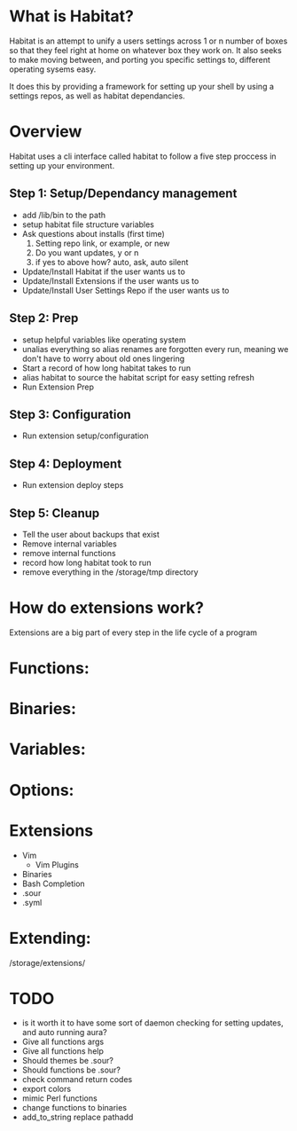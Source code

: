 # What is Habitat?
Habitat is an attempt to unify a users settings across 1 or n number of boxes so that they feel right at home on whatever box they work on. It also seeks to make moving between, and porting you specific settings to, different operating sysems easy.

It does this by providing a framework for setting up your shell by using a settings repos, as well as habitat dependancies.

# Overview
Habitat uses a cli interface called habitat to follow a five step proccess in setting up your environment.

## Step 1: Setup/Dependancy management
* add /lib/bin to the path
* setup habitat file structure variables
* Ask questions about installs (first time)
    1. Setting repo link, or example, or new
    2. Do you want updates, y or n
    3. if yes to above how? auto, ask, auto silent
* Update/Install Habitat if the user wants us to
* Update/Install Extensions if the user wants us to
* Update/Install User Settings Repo if the user wants us to


## Step 2: Prep
* setup helpful variables like operating system
* unalias  everything so alias renames are forgotten every run, meaning we don't have to worry about old ones lingering
* Start a record of how long habitat takes to run
* alias habitat to source the habitat script for easy setting refresh
* Run Extension Prep

## Step 3: Configuration
* Run extension setup/configuration

## Step 4: Deployment
* Run extension deploy steps

## Step 5: Cleanup
* Tell the user about backups that exist
* Remove internal variables
* remove internal functions
* record how long habitat took to run
* remove everything in the /storage/tmp directory

# How do extensions work?
Extensions are a big part of every step in the life cycle of a program


# Functions:


# Binaries:

# Variables:

# Options:

# Extensions
* Vim
    * Vim Plugins
* Binaries
* Bash Completion
* .sour
* .syml

# Extending:
/storage/extensions/<name>

# TODO
* is it worth it to have some sort of daemon checking for setting updates, and auto running aura?
* Give all functions args
* Give all functions help
* Should themes be .sour?
* Should functions be .sour?
* check command return codes
* export colors
* mimic Perl functions
* change functions to binaries
* add_to_string replace pathadd

